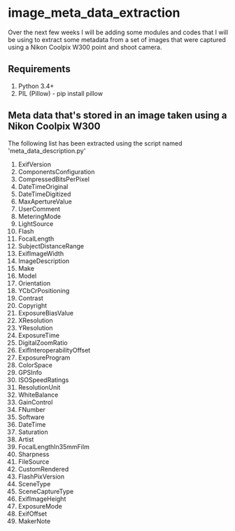 # image_meta_data_extraction
Over the next few weeks I will be adding some modules and codes that I will be using to extract some metadata from a set of images that were captured using a Nikon Coolpix W300 point and shoot camera.

## Requirements
1. Python 3.4+
2. PIL (Pillow) - pip install pillow

## Meta data that's stored in an image taken using a Nikon Coolpix W300
The following list has been extracted using the script named 'meta_data_description.py'
1. ExifVersion
2. ComponentsConfiguration
3. CompressedBitsPerPixel
4. DateTimeOriginal
5. DateTimeDigitized
6. MaxApertureValue
7. UserComment
8. MeteringMode
9. LightSource
10. Flash
11. FocalLength
12. SubjectDistanceRange
13. ExifImageWidth
14. ImageDescription
15. Make
16. Model
17. Orientation
18. YCbCrPositioning
19. Contrast
20. Copyright
21. ExposureBiasValue
22. XResolution
23. YResolution
24. ExposureTime
25. DigitalZoomRatio
26. ExifInteroperabilityOffset
27. ExposureProgram
28. ColorSpace
29. GPSInfo
30. ISOSpeedRatings
31. ResolutionUnit
32. WhiteBalance
33. GainControl
34. FNumber
35. Software
36. DateTime
37. Saturation
38. Artist
39. FocalLengthIn35mmFilm
40. Sharpness
41. FileSource
42. CustomRendered
43. FlashPixVersion
44. SceneType
45. SceneCaptureType
46. ExifImageHeight
47. ExposureMode
48. ExifOffset
49. MakerNote

